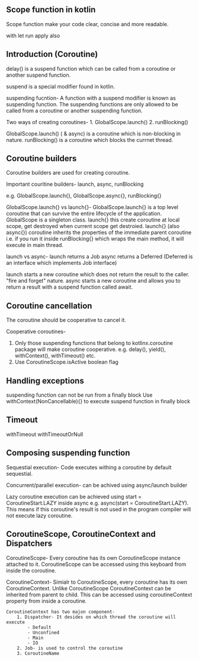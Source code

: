 Scope function in kotlin
------------------------
Scope function make your code clear, concise and more readable.

with
let
run
apply
also



Introduction (Coroutine)
-------------------------
delay() is a suspend function which can be called from a coroutine or another suspend function.

suspend is a special modifier found in kotlin.

suspending fucntion- A function with a suspend modifier is known as suspending function. The suspending functions are only allowed to be called from a coroutine or another suspending function. 

Two ways of creating coroutines-
	1. GlobalScope.launch()
	2. runBlocking()

GlobalScope.launch() ( & async) is a coroutine which is non-blocking in nature.
runBlocking() is a coroutine which blocks the currnet thread.

Coroutine builders
-------------------
Coroutine builders are used for creating coroutine.

Important couritine builders-
launch, async, runBlocking

e.g. GlobalScope.launch{}, GlobalScope.async{}, runBlocking{}


GlobalScope.launch{} vs launch{}-
GlobalScope.launch{} is a top level coroutine that can survive the entire lifecycle of the application. GlobalScope is a singleton class.
launch{} this create coroutine at local scope, get destroyed when current scope get destroied.
launch{} (also async{}) coroutine inherits the properties of the immediate parent coroutine i.e. if you run it inside runBlocking{} which wraps the main method, it will execute in main thread.

launch vs async-
launch returns a Job
async returns a Deferred (Deferred is an interface which implements Job interface)

launch starts a new coroutine which does not return the result to the caller. "fire and forget" nature.
async starts a new coroutine and allows you to return a result with a suspend function called await.

Coroutine cancellation
-------------------------
The coroutine should be cooperative to cancel it.

Cooperative coroutines-
1. Only those suspending functions that belong to kotlinx.coroutine package will make coroutine cooperative. e.g. delay(), yield(), withContext(), withTimeout() etc.
2. Use CoroutineScope.isActive boolean flag

Handling exceptions
----------------------
suspending function can not be run from a finally block
Use withContext(NonCancellable){} to execute suspend function in finally block

Timeout
----------
withTimeout
withTimeoutOrNull

Composing suspending function
------------------------------
Sequestial execution-
	Code executes withing a coroutine by default sequestial.

Concurrent/parallel execution-
	can be achived using async/launch builder

Lazy coroutine execution
	can be achieved using start = CoroutineStart.LAZY inside async e.g. async(start = CoroutineStart.LAZY). This means if this coroutine's result is not used in the program compiler will not execute lazy coroutine.

CoroutineScope, CoroutineContext and Dispatchers
------------------------------------------------

CoroutineScope-
	Every coroutine has its own CoroutineScope instance attached to it. CoroutineScope can be accessed using this keyboard from inside the coroutine.

CoroutineContext-
	Simialr to CoroutineScope, every coroutine has its own CoroutineContext. Unlike CoroutineScope CoroutineContext can be inherited from parent to child. This can be accessed using coroutineContext property from inside a coroutine.

	CoroutineContext has two majon component-
		1. Dispatcher- It desides on which thread the coroutine will execute
			- Default
			- Unconfined
			- Main
			- IO
		2. Job- is used to control the coroutine
		3. CoroutineName

